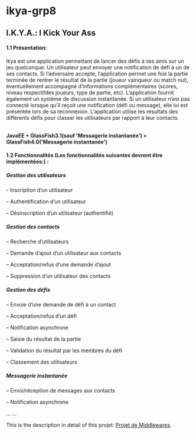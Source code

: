<h1>ikya-grp8</h1>
<h2>I.K.Y.A.: I Kick Your Ass</h2>
<h4>1.1 Présentation:</h4>
<p>Ikya est une application permettant de lancer des défis à ses amis sur un jeu quelconque. Un utilisateur peut envoyer une notification de défi à un de ses contacts. Si l’adversaire accepte, l’application permet une fois la partie terminée de rentrer le résultat de la partie (joueur vainqueur ou match nul), éventuellement accompagné d’informations complémentaires (scores, niveau respectifdes joueurs, type de partie, etc). L’application fournit également un système de discussion instantanée. Si un utilisateur n’est pas connecté lorsque qu’il reçoit une notification (défi ou message), elle lui est présentée lors de sa reconnexion. L’application utilise les résultats des différents défis pour classer les utilisateurs par rapport à leur contacts.</p>
<br />
<b>JavaEE + GlassFish3.1(sauf 'Messagerie instantanée') + GlassFish4.0('Messagerie instantanée')</b>
<br />
<h4>1.2 Fonctionnalités (Les fonctionnalités suivantes devront être implémentées:) :</h4>
<h5>Gestion des utilisateurs</h5>
<p>- Inscription d’un utilisateur</p>
<p>– Authentification d’un utilisateur</p>
<p>– Désinscription d’un utilisateur (authentifié)</p>
<h5>Gestion des contacts</h5>
<p>– Recherche d’utilisateurs</p>
<p>– Demande d’ajout d’un utilisateur aux contacts</p>
<p>– Acceptation/refus d’une demande d’ajout</p>
<p>– Suppression d’un utilisateur des contacts</p>
<h5>Gestion des défis</h5>
<p>– Envoie d’une demande de défi à un contact</p>
<p>– Acceptation/refus d’un défi</p>
<p>– Notification asynchrone</p>
<p>– Saisie du résultat de la partie</p>
<p>– Validation du résultat par les membres du défi</p>
<p>– Classement des utilisateurs</p>
<h5>Messagerie instantanée</h5>
<p>– Envoi/réception de messages aux contacts</p>
<p>– Notification asynchrone</p>
... ...
<p>This is the description in detail of this projet: <a href="https://github.com/yishuo/I.K.Y.A/blob/master/ProjetMiddlewares_2015_2016.pdf">Projet de Middlewares</a>.</p>





